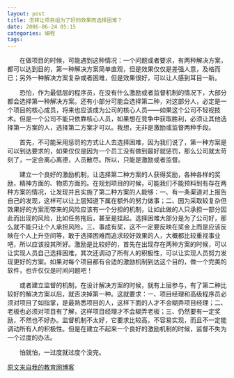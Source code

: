 ```yaml
---
layout: post
title: 怎样让项目组为了好的效果而选择困难？
date: 2006-06-24 05:15
categories: 编程 
tags: 
---
```

　　在做项目的时候，可能遇到这种情况：一个问题或者要求，有两种解决方案，都可以达到目的，第一种解决方案简单直观，但是效果仅仅是差强人意，及格而已；另外一种解决方案复杂或者困难，但是效果很好，可以让人感到耳目一新。
<!-- more -->
　　恐怕，作为最低层的程序员，在没有什么激励或者监督机制的情况下，大部分都会选择第一种解决方案。还有小部分可能会选择第二种，对这部分人，必定是一个项目的核心成员，将来也应该成为公司的核心人员——如果这个公司不轻视技术。但是一个公司不能只依靠核心人员，如果想在竞争中获取胜利，必须让其他选择第一方案的人，选择第二方案才可以。我想，无非是激励或监督两种手段。

　　首先，不可能采用惩罚的方式让人去选择困难，因为我们说了，第一种方案是可以到达要求的，如果仅仅是因为一个员工没有做到最好就惩罚，那么公司就太苛刻了，一定会离心离德，人员散尽。所以，只能是激励或者监督。

　　建立一个良好的激励机制，让选择第二种方案的人获得奖励，各种各样的奖励，精神方面的、物质方面的。在规划项目的时候，可能我们不能预料到有存在两种方案的情况，让发现并且实施了第二种方案的人能够：一、有一条渠道对上报告自己的发现，这样可以让上层知道下属在额外的努力做事；二、因为采取较复杂但效果好的方案而带来的风险应该有一个分担的机制，让如此做的人只承担一部分因此而出现的风险，比如任务拖后，甚至是挂起。选择困难大部分是为了公司好，那么就不能只让个人承担风险。三、事成有奖，这不一定要反映在奖金上而是应该反映在个人上升空间等，敢于选择困难而追求较好效果的人，大概都比较重视事业吧，所以应该投其所好。激励是比较好的，首先在出现存在两种方案的时候，可以让实现人员自己选择困难，其次还调动了所有人的积极性，可以让实现人员努力发现更好的方案。如果对每个项目都有合适的激励机制到达这个目的，做一个完美的软件，也许仅仅是时间问题吧！

　　或者建立监督的机制，在设计解决方案的时候，就有上层参与，有了第二种比较好的解决方案以后，就否决掉第一种。这就要求：一、项目经理和高级程序员必须对项目了如指掌，是最熟悉项目的人，这样下面的人才不会糊弄项目经理；二、老板也必须对项目有了解，这样项目经理才不会糊弄老板；三、仍然要有一定奖励，不然也不好办。监督机制不太好，它要求比较高，不容易实现，而且不一定能调动所有人的积极性。但是在建立不起来一个良好的激励机制的时候，监督不失为一个过度的办法。

　　怕就怕，一过度就过度个没完。

[原文来自我的教育网博客][原文来自我的教育网博客]

[原文来自我的教育网博客]:http://teacher.edu.cn/pc/article/200606/333808.html
